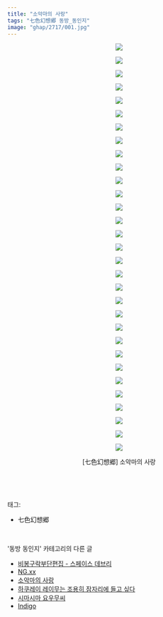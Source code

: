 ```yaml
---
title: "소악마의 사랑"
tags: "七色幻想郷 동방_동인지"
image: "ghap/2717/001.jpg"
---
```

<div class="article">
<p style="text-align: center; clear: none; float: none;"><img src="{{ site.nasurl }}/ghap/2717/001.jpg"/></p>
<p style="text-align: center; clear: none; float: none;"><img src="{{ site.nasurl }}/ghap/2717/002.jpg"/></p>
<p style="text-align: center; clear: none; float: none;"><img src="{{ site.nasurl }}/ghap/2717/003.jpg"/></p>
<p style="text-align: center; clear: none; float: none;"><img src="{{ site.nasurl }}/ghap/2717/004.jpg"/></p>
<p style="text-align: center; clear: none; float: none;"><img src="{{ site.nasurl }}/ghap/2717/005.jpg"/></p>
<p style="text-align: center; clear: none; float: none;"><img src="{{ site.nasurl }}/ghap/2717/006.jpg"/></p>
<p style="text-align: center; clear: none; float: none;"><img src="{{ site.nasurl }}/ghap/2717/007.jpg"/></p>
<p style="text-align: center; clear: none; float: none;"><img src="{{ site.nasurl }}/ghap/2717/008.jpg"/></p>
<p style="text-align: center; clear: none; float: none;"><img src="{{ site.nasurl }}/ghap/2717/009.jpg"/></p>
<p style="text-align: center; clear: none; float: none;"><img src="{{ site.nasurl }}/ghap/2717/010.jpg"/></p>
<p style="text-align: center; clear: none; float: none;"><img src="{{ site.nasurl }}/ghap/2717/011.jpg"/></p>
<p style="text-align: center; clear: none; float: none;"><img src="{{ site.nasurl }}/ghap/2717/012.jpg"/></p>
<p style="text-align: center; clear: none; float: none;"><img src="{{ site.nasurl }}/ghap/2717/013.jpg"/></p>
<p style="text-align: center; clear: none; float: none;"><img src="{{ site.nasurl }}/ghap/2717/014.jpg"/></p>
<p style="text-align: center; clear: none; float: none;"><img src="{{ site.nasurl }}/ghap/2717/015.jpg"/></p>
<p style="text-align: center; clear: none; float: none;"><img src="{{ site.nasurl }}/ghap/2717/016.jpg"/></p>
<p style="text-align: center; clear: none; float: none;"><img src="{{ site.nasurl }}/ghap/2717/017.jpg"/></p>
<p style="text-align: center; clear: none; float: none;"><img src="{{ site.nasurl }}/ghap/2717/018.jpg"/></p>
<p style="text-align: center; clear: none; float: none;"><img src="{{ site.nasurl }}/ghap/2717/019.jpg"/></p>
<p style="text-align: center; clear: none; float: none;"><img src="{{ site.nasurl }}/ghap/2717/020.jpg"/></p>
<p style="text-align: center; clear: none; float: none;"><img src="{{ site.nasurl }}/ghap/2717/021.jpg"/></p>
<p style="text-align: center; clear: none; float: none;"><img src="{{ site.nasurl }}/ghap/2717/022.jpg"/></p>
<p style="text-align: center; clear: none; float: none;"><img src="{{ site.nasurl }}/ghap/2717/023.jpg"/></p>
<p style="text-align: center; clear: none; float: none;"><img src="{{ site.nasurl }}/ghap/2717/024.jpg"/></p>
<p style="text-align: center; clear: none; float: none;"><img src="{{ site.nasurl }}/ghap/2717/025.jpg"/></p>
<p style="text-align: center; clear: none; float: none;"><img src="{{ site.nasurl }}/ghap/2717/026.jpg"/></p>
<p style="text-align: center; clear: none; float: none;"><img src="{{ site.nasurl }}/ghap/2717/027.jpg"/></p>
<p style="text-align: center; clear: none; float: none;"><img src="{{ site.nasurl }}/ghap/2717/028.jpg"/></p>
<p style="text-align: center; clear: none; float: none;"><img src="{{ site.nasurl }}/ghap/2717/029.jpg"/></p>
<p style="text-align: center; clear: none; float: none;"><img src="{{ site.nasurl }}/ghap/2717/030.jpg"/></p>
<p style="text-align: center; clear: none; float: none;"><img src="{{ site.nasurl }}/ghap/2717/031.jpg"/></p>
<p style="text-align: center; clear: none; float: none;">[七色幻想郷] 소악마의 사랑</p>
<p><br/></p>
</div><br/>
<div class="tagTrail">
<p>태그: </p>
<ul>
<li>七色幻想郷</li>
</ul>
</div><br/>
<div class="another">
<p>'동방 동인지' 카테고리의 다른 글</p>
<ul>
<li><a href="/2016-11-01-ghap_2719">비봉구락부단편집 - 스페이스 데브리</a></li>
<li><a href="/2016-11-01-ghap_2718">NG.xx</a></li>
<li><a href="/2016-11-01-ghap_2717">소악마의 사랑</a></li>
<li><a href="/2016-11-01-ghap_2716">하쿠레이 레이무는 조용히 잠자리에 들고 싶다</a></li>
<li><a href="/2016-11-01-ghap_2715">시마시마 요우무씨</a></li>
<li><a href="/2016-11-01-ghap_2714">Indigo</a></li>
</ul>
</div><br/>
<div class="cb_module cb_fluid">
<div class="cb_wrt cb_profile">
</div><!-- commentList close -->
</div><br/>
